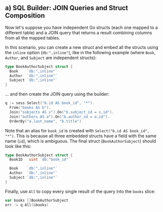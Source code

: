 ## a) SQL Builder: JOIN Queries and Struct Composition

Now let's suppose you have independent Go structs (each one mapped to a
different table) and a JOIN query that returns a result combining columns from
all the mapped tables.

In this scenario, you can create a new struct and embed all the structs using
the `inline` option (`db:",inline"`), like in the following example (where
`Book`, `Author`, and `Subject` are independent structs):

```go
type BookAuthorSubject struct {
  Book    `db:",inline"`
  Author  `db:",inline"`
  Subject `db:",inline"`
}
```

... and then create the JOIN query using the builder:


```go
q := sess.Select("b.id AS book_id", "*").
  From("books AS b").
  Join("subjects AS s").On("b.subject_id = s.id").
  Join("authors AS a").On("b.author_id = a.id").
  OrderBy("a.last_name", "b.title")
```

Note that an alias for `book_id` is created with `Select("b.id AS book_id",
"*")`.  This is because all three embedded structs have a field with the same
name (`id`), which is ambiguous. The final struct (`BookAuthorSubject`) should
look like this:

```go
type BookAuthorSubject struct {
  BookID   uint `db:"book_id"`

  Book    `db:",inline"`
  Author  `db:",inline"`
  Subject `db:",inline"`
}
```

Finally, use `All` to copy every single result of the query into the `books`
slice:

```go
var books []BookAuthorSubject
err := q.All(&books)
```
